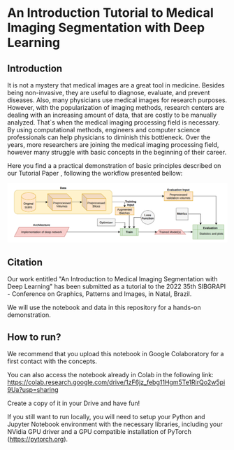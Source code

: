 # An Introduction Tutorial to Medical Imaging Segmentation with Deep Learning


## Introduction

It is not a mystery that medical images are a great tool in medicine. Besides being non-invasive, they are useful to diagnose, evaluate, and prevent diseases. Also, many physicians use medical images for research purposes. However, with the popularization of imaging methods, research centers are dealing with an increasing amount of data, that are costly to be manually analyzed. That`s when the medical imaging processing field is necessary. By using computational methods, engineers and computer science professionals can help physicians to diminish this bottleneck.
Over the years, more researchers are joining the medical imaging processing field, however many struggle with basic concepts in the beginning of their career. 

Here you find a a practical demonstration of basic principles described on our Tutorial Paper <link>, following the workflow presented bellow:

<img src=https://github.com/MICLab-Unicamp/Medical-Imaging-Tutorial/blob/main/workflow.png>

## Citation

Our work entitled "An Introduction to Medical Imaging Segmentation with Deep Learning" has been submitted as a tutorial to the 2022 35th SIBGRAPI - Conference on Graphics, Patterns and Images, in Natal, Brazil.

We will use the notebook and data in this repository for a hands-on demonstration.

## How to run?

We recommend that you upload this notebook in Google Colaboratory for a first contact with the concepts.

You can also access the notebook already in Colab in the following link: https://colab.research.google.com/drive/1zF6jz_febg11Hgm5Te1RirQo2w5pi9Ua?usp=sharing

Create a copy of it in your Drive and have fun!

If you still want to run locally, you will need to setup your Python and Jupyter Notebook environment with the necessary libraries, including your NVidia GPU driver and a GPU compatible installation of PyTorch (https://pytorch.org).
